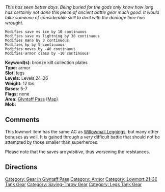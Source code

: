*This has seen better days. Being buried for the gods only know how long
has certainly not done this piece of ancient battle gear much good. It
would take someone of considerable skill to deal with the damage time
has wrought.*

`Modifies save vs ice by 10 continuous`  
`Modifies save vs lightning by 30 continuous`  
`Modifies mana by 3 continuous`  
`Modifies hp by 5 continuous`  
`Modifies moves by -40 continuous`  
`Modifies armor class by -10 continuous`

**Keyword(s):** bronze kilt collection plates  
**Type:** armor  
**Slot:** legs  
**Levels:** Levels 24-26  
**Weight:** 12 lbs  
**Bases:** 5-7  
**Flags:** none  
**Area:** [ Glyntaff Pass](:Category:_Glyntaff_Pass "wikilink")
([Map](Glyntaff_Pass_Map "wikilink"))  
**Mob:**  

## Comments

This lowmort item has the same AC as [Willowmail
Leggings](Willowmail_Leggings "wikilink"), but many other bonuses as
well. It is gained through a *very* difficult battle that should not be
attempted by those smaller than superheroes.

Please note that the saves are *positive*, thus worsening the
resistances.

## Directions

[Category: Gear In Glyntaff
Pass](Category:_Gear_In_Glyntaff_Pass "wikilink") [Category:
Armor](Category:_Armor "wikilink") [Category: Lowmort 21-30 Tank
Gear](Category:_Lowmort_21-30_Tank_Gear "wikilink") [Category:
Saving-Throw Gear](Category:_Saving-Throw_Gear "wikilink") [Category:
Legs Tank Gear](Category:_Legs_Tank_Gear "wikilink")
